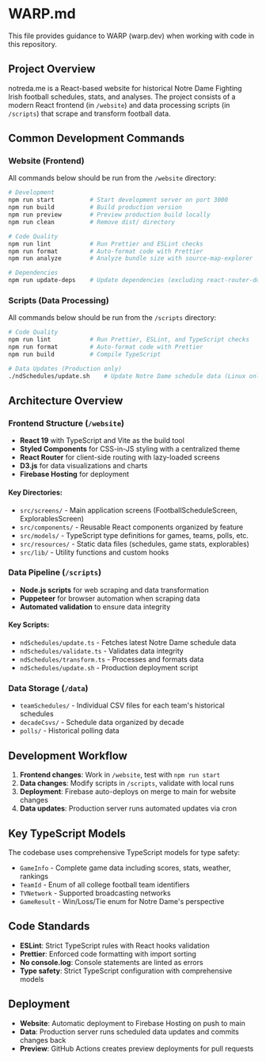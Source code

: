 # WARP.md

This file provides guidance to WARP (warp.dev) when working with code in this repository.

## Project Overview

notreda.me is a React-based website for historical Notre Dame Fighting Irish football schedules, stats, and analyses. The project consists of a modern React frontend (in `/website`) and data processing scripts (in `/scripts`) that scrape and transform football data.

## Common Development Commands

### Website (Frontend)
All commands below should be run from the `/website` directory:

```bash
# Development
npm run start          # Start development server on port 3000
npm run build          # Build production version
npm run preview        # Preview production build locally
npm run clean          # Remove dist/ directory

# Code Quality
npm run lint           # Run Prettier and ESLint checks
npm run format         # Auto-format code with Prettier
npm run analyze        # Analyze bundle size with source-map-explorer

# Dependencies
npm run update-deps    # Update dependencies (excluding react-router-dom)
```

### Scripts (Data Processing)
All commands below should be run from the `/scripts` directory:

```bash
# Code Quality
npm run lint           # Run Prettier, ESLint, and TypeScript checks
npm run format         # Auto-format code with Prettier
npm run build          # Compile TypeScript

# Data Updates (Production only)
./ndSchedules/update.sh    # Update Notre Dame schedule data (Linux only)
```

## Architecture Overview

### Frontend Structure (`/website`)
- **React 19** with TypeScript and Vite as the build tool
- **Styled Components** for CSS-in-JS styling with a centralized theme
- **React Router** for client-side routing with lazy-loaded screens
- **D3.js** for data visualizations and charts
- **Firebase Hosting** for deployment

#### Key Directories:
- `src/screens/` - Main application screens (FootballScheduleScreen, ExplorablesScreen)
- `src/components/` - Reusable React components organized by feature
- `src/models/` - TypeScript type definitions for games, teams, polls, etc.
- `src/resources/` - Static data files (schedules, game stats, explorables)
- `src/lib/` - Utility functions and custom hooks

### Data Pipeline (`/scripts`)
- **Node.js scripts** for web scraping and data transformation
- **Puppeteer** for browser automation when scraping data
- **Automated validation** to ensure data integrity

#### Key Scripts:
- `ndSchedules/update.ts` - Fetches latest Notre Dame schedule data
- `ndSchedules/validate.ts` - Validates data integrity
- `ndSchedules/transform.ts` - Processes and formats data
- `ndSchedules/update.sh` - Production deployment script

### Data Storage (`/data`)
- `teamSchedules/` - Individual CSV files for each team's historical schedules
- `decadeCsvs/` - Schedule data organized by decade
- `polls/` - Historical polling data

## Development Workflow

1. **Frontend changes**: Work in `/website`, test with `npm run start`
2. **Data changes**: Modify scripts in `/scripts`, validate with local runs
3. **Deployment**: Firebase auto-deploys on merge to main for website changes
4. **Data updates**: Production server runs automated updates via cron

## Key TypeScript Models

The codebase uses comprehensive TypeScript models for type safety:

- `GameInfo` - Complete game data including scores, stats, weather, rankings
- `TeamId` - Enum of all college football team identifiers  
- `TVNetwork` - Supported broadcasting networks
- `GameResult` - Win/Loss/Tie enum for Notre Dame's perspective

## Code Standards

- **ESLint**: Strict TypeScript rules with React hooks validation
- **Prettier**: Enforced code formatting with import sorting
- **No console.log**: Console statements are linted as errors
- **Type safety**: Strict TypeScript configuration with comprehensive models

## Deployment

- **Website**: Automatic deployment to Firebase Hosting on push to main
- **Data**: Production server runs scheduled data updates and commits changes back
- **Preview**: GitHub Actions creates preview deployments for pull requests
